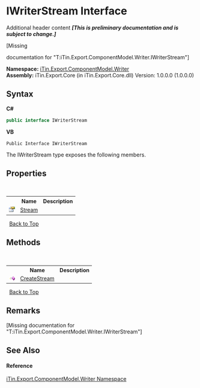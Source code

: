 # IWriterStream Interface
Additional header content _**\[This is preliminary documentation and is subject to change.\]**_

\[Missing <summary> documentation for "T:iTin.Export.ComponentModel.Writer.IWriterStream"\]

**Namespace:**&nbsp;<a href="37973b78-6b66-1218-9d7d-14680ab2aeda">iTin.Export.ComponentModel.Writer</a><br />**Assembly:**&nbsp;iTin.Export.Core (in iTin.Export.Core.dll) Version: 1.0.0.0 (1.0.0.0)

## Syntax

**C#**<br />
``` C#
public interface IWriterStream
```

**VB**<br />
``` VB
Public Interface IWriterStream
```

The IWriterStream type exposes the following members.


## Properties
&nbsp;<table><tr><th></th><th>Name</th><th>Description</th></tr><tr><td>![Public property](media/pubproperty.gif "Public property")</td><td><a href="8cc28f8b-2b23-cbb8-97c7-c0abdf8a54c8">Stream</a></td><td /></tr></table>&nbsp;
<a href="#iwriterstream-interface">Back to Top</a>

## Methods
&nbsp;<table><tr><th></th><th>Name</th><th>Description</th></tr><tr><td>![Public method](media/pubmethod.gif "Public method")</td><td><a href="2c98cb4e-11b1-62cc-85f7-e288c876a9b8">CreateStream</a></td><td /></tr></table>&nbsp;
<a href="#iwriterstream-interface">Back to Top</a>

## Remarks
\[Missing <remarks> documentation for "T:iTin.Export.ComponentModel.Writer.IWriterStream"\]

## See Also


#### Reference
<a href="37973b78-6b66-1218-9d7d-14680ab2aeda">iTin.Export.ComponentModel.Writer Namespace</a><br />